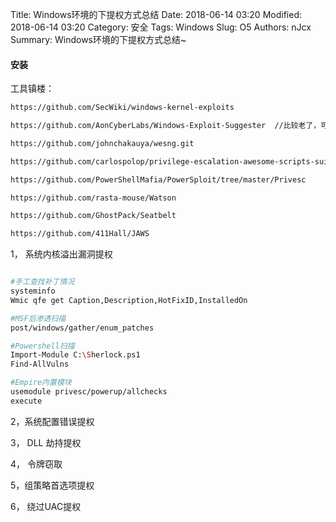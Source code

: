 Title: Windows环境的下提权方式总结
Date: 2018-06-14 03:20
Modified: 2018-06-14 03:20
Category: 安全
Tags: Windows
Slug: O5
Authors: nJcx
Summary: Windows环境的下提权方式总结~

#### 安装

工具镇楼：

```bash
https://github.com/SecWiki/windows-kernel-exploits

https://github.com/AonCyberLabs/Windows-Exploit-Suggester  //比较老了，可以考虑用下面的

https://github.com/johnchakauya/wesng.git

https://github.com/carlospolop/privilege-escalation-awesome-scripts-suite/tree/master/winPEAS

https://github.com/PowerShellMafia/PowerSploit/tree/master/Privesc

https://github.com/rasta-mouse/Watson

https://github.com/GhostPack/Seatbelt

https://github.com/411Hall/JAWS


```


1， 系统内核溢出漏洞提权

```bash

#手工查找补丁情况
systeminfo
Wmic qfe get Caption,Description,HotFixID,InstalledOn

#MSF后渗透扫描
post/windows/gather/enum_patches

#Powershell扫描
Import-Module C:\Sherlock.ps1
Find-AllVulns

#Empire内置模块
usemodule privesc/powerup/allchecks
execute


```
2，系统配置错误提权


3， DLL 劫持提权


4， 令牌窃取


5，组策略首选项提权


6， 绕过UAC提权